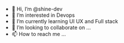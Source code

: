 - 👋 Hi, I’m @shine-dev
- 👀 I’m interested in Devops
- 🌱 I’m currently learning UI UX and Full stack
- 💞️ I’m looking to collaborate on ...
- 📫 How to reach me ...

<!---
shine-dev/shine-dev is a ✨ special ✨ repository because its `README.md` (this file) appears on your GitHub profile.
You can click the Preview link to take a look at your changes.
--->
